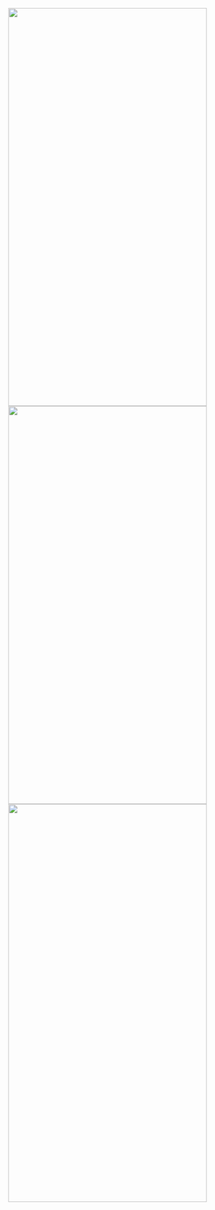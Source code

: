 
<img src="https://user-images.githubusercontent.com/76888997/113947432-543cbf80-9813-11eb-9889-8e4b28273d4b.jpg" width="400" height="800"> <img src="https://user-images.githubusercontent.com/76888997/113947433-556dec80-9813-11eb-87cc-6a160b8a0335.jpg" width="400" height="800">
<img src="https://user-images.githubusercontent.com/76888997/113947435-569f1980-9813-11eb-85ab-f0efbb99b3df.jpg" width="400" height="800">
